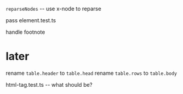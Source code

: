 `reparseNodes` -- use x-node to reparse

pass element.test.ts

handle footnote

# later

rename `table.header` to `table.head`
rename `table.rows` to `table.body`

html-tag.test.ts -- what should be?
